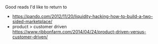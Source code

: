 Good reads I'd like to return to

- https://pando.com/2012/11/20/liquidity-hacking-how-to-build-a-two-sided-marketplace/
- product > customer driven https://www.ribbonfarm.com/2014/04/24/product-driven-versus-customer-driven/
